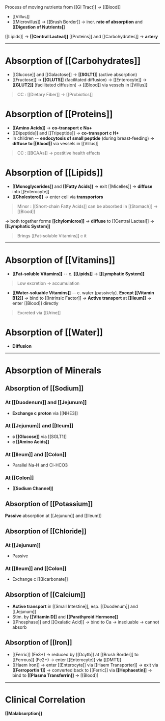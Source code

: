 Process of moving nutrients from [[GI Tract]] -> [[Blood]]
- [[Villus]]
- [[Microvillus]] -> [[Brush Border]]
-> incr. **rate of absorption** and **[[Digestion of Nutrients]]**

[[Lipids]] -> **[[Central Lacteal]]**
[[Proteins]] and [[Carbohydrates]] -> **artery**

---

# Absorption of [[Carbohydrates]]
- [[Glucose]] and [[Galactose]] -> **[[SGLT1]]** (active absorption) 
- [[Fructose]] -> **[[GLUT5]]** (facilitated diffusion)
-> [[Enterocyte]] -> **[[GLUT2]]** (facilitated diffusion) -> [[Blood]] via vessels in [[Villus]]

> CC : [[Dietary Fiber]] -> [[Probiotics]]

# Absorption of [[Proteins]]
- **[[Amino Acids]]** -> **co-transport c Na+**
- [[Dipeptide]] and [[Tripeptide]] -> **co-transport c H+**
- In children -- **endocytosis of small peptide** (during breast-feeding)
-> **diffuse to [[Blood]]** via vessels in [[Villus]]
> CC : [[BCAAs]] -> postitive health effects

# Absorption of [[Lipids]]
- **[[Monoglycerides]]** and **[[Fatty Acids]]** -> exit [[Micelles]] -> **diffuse** into [[Enterocyte]]
- **[[Cholesterol]]** -> enter cell via **transportors**
> Minor : [[Short-chain Fatty Acids]] can be absorbed in [[Stomach]] -> [[Blood]]

-> both together forms **[[chylomicros]]** -> **diffuse** to [[Central Lacteal]] -> **[[Lymphatic System]]**
> Brings [[Fat-soluble Vitamins]] c it

---

# Absorption of [[Vitamins]]
- **[[Fat-soluble Vitamins]]** -- c. **[[Lipids]]** -> **[[Lymphatic System]]**
> Low excretion -> accumulation
- **[[Water-soluable Vitamins]]** -- c. water (passively). **Except [[Vitamin B12]]** -> bind to [[Intrinsic Factor]] -> **Active transport** at **[[Ileum]]** -> enter [[Blood]] directly
> Excreted via [[Urine]]

# Absorption of [[Water]]
- **Diffusion**

---

# Absorption of Minerals
## Absorption of [[Sodium]]
### At [[Duodenum]] and [[Jejunum]]
- **Exchange c proton** via [[NHE3]]

### At [[Jejunum]] and [[Ileum]]
- **c [[Glucose]]** via [[SGLT1]]
- **c [[Amino Acids]]**

### At [[Ileum]] and [[Colon]]
- Parallel Na-H and Cl-HCO3

### At [[Colon]]
- **[[Sodium Channel]]**

## Absorption of [[Potassium]]
**Passive** absorption at [[Jejunum]] and [[Ileum]]

## Absorption of [[Chloride]]
### At [[Jejunum]]
- Passive

### At [[Ileum]] and [[Colon]]
- Exchange c [[Bicarbonate]]

## Absorption of [[Calcium]]
- **Active transport** in [[Small Intestine]], esp. [[Duodenum]] and [[Jejunum]]
- Stim. by **[[Vitamin D]]** and **[[Parathyroid Hormone]]**
- [[Phosphase]] and [[Oxalatic Acid]] -> bind to Ca -> insoluable -> cannot absorb

## Absorption of [[Iron]]
- [[Ferric]] (Fe3+) -> reduced by [[Dcytb]] at [[Brush Border]] to [[Ferrous]] (Fe2+) -> enter [[Enterocyte]] via [[DMT1]] 
- [[Haem Iron]] -> enter [[Enterocyte]] via [[Haem Transporter]]
-> exit via **[[Ferroportin 1]]** -> converted back to [[Ferric]] via **[[Hephaestin]]** -> bind to **[[Plasma Transferrin]]** -> [[Blood]] 

---

# Clinical Correlation
**[[Malabsorption]]**